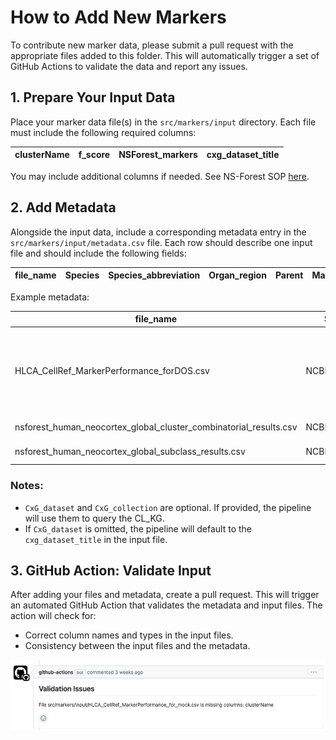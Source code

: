 # How to Add New Markers

To contribute new marker data, please submit a pull request with the appropriate files added to this folder. This will automatically trigger a set of GitHub Actions to validate the data and report any issues.

## 1. Prepare Your Input Data

Place your marker data file(s) in the `src/markers/input` directory. Each file must include the following required columns:

| clusterName | f_score | NSForest_markers | cxg_dataset_title |
|-------------|---------|------------------|-------------------|

You may include additional columns if needed. See NS-Forest SOP [here](https://docs.google.com/document/d/1gkBGF5EIATI_ki0hRjC99irbr7dsuLFk/edit).

## 2. Add Metadata

Alongside the input data, include a corresponding metadata entry in the `src/markers/input/metadata.csv` file. Each row should describe one input file and should include the following fields:

| file_name | Species | Species_abbreviation | Organ_region | Parent | Marker_set_xref | CxG_collection | CxG_dataset |
|-----------|---------|------------------------|----------------|---------|--------------------|------------------|---------------|

Example metadata:

| file_name | Species | Species_abbreviation | Organ_region | Parent | Marker_set_xref | CxG_collection | CxG_dataset |
|-----------|---------|------------------------|----------------|---------|--------------------|------------------|---------------|
| HLCA_CellRef_MarkerPerformance_forDOS.csv | NCBITaxon:9606 | Human | UBERON:0002048 | SO:0001260 | https://doi.org/10.5281/zenodo.11165918 | https://cellxgene.cziscience.com/collections/6f6d381a-7701-4781-935c-db10d30de293 | *An integrated cell atlas of the human lung in health and disease (core)* |
| nsforest_human_neocortex_global_cluster_combinatorial_results.csv | NCBITaxon:9606 | Human | UBERON:0001950 | SO:0001260 | https://doi.org/10.5281/zenodo.11165918 | https://cellxgene.cziscience.com/collections/d17249d2-0e6e-4500-abb8-e6c93fa1ac6f | |
| nsforest_human_neocortex_global_subclass_results.csv | NCBITaxon:9606 | Human | UBERON:0001950 | SO:0001260 | https://doi.org/10.5281/zenodo.11165918 | https://cellxgene.cziscience.com/collections/d17249d2-0e6e-4500-abb8-e6c93fa1ac6f | |

### Notes:
- `CxG_dataset` and `CxG_collection` are optional. If provided, the pipeline will use them to query the CL_KG.
- If `CxG_dataset` is omitted, the pipeline will default to the `cxg_dataset_title` in the input file.

## 3. GitHub Action: Validate Input
After adding your files and metadata, create a pull request. This will trigger an automated GitHub Action that validates the metadata and input files. The action will check for:

- Correct column names and types in the input files.
- Consistency between the input files and the metadata.

<img src="../../../docs/images/github_action_validate_input.png" alt="GitHub Action Validate Input" width="600"/>
